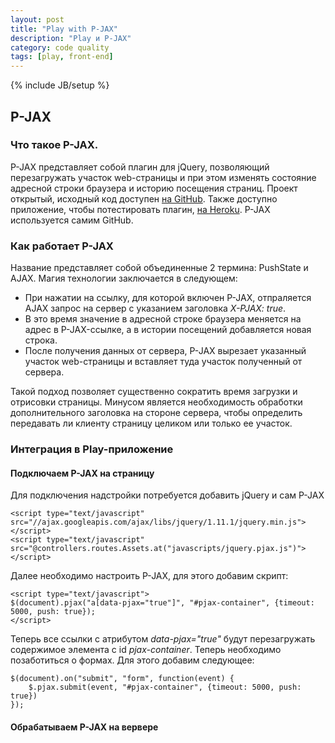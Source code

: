 ```yaml
---
layout: post
title: "Play with P-JAX"
description: "Play и P-JAX"
category: code quality
tags: [play, front-end]
---
```

{% include JB/setup %}

## P-JAX

### Что такое P-JAX.

P-JAX представляет собой плагин для jQuery, позволяющий перезагружать участок web-страницы и при этом изменять состояние адресной строки браузера и историю посещения страниц.
Проект открытый, исходный код доступен [на GitHub](https://github.com/defunkt/jquery-pjax). Также доступно приложение, чтобы потестировать плагин, [на Heroku](http://pjax.heroku.com).
P-JAX используется самим GitHub.

### Как работает P-JAX

Название представляет собой объединенные 2 термина: PushState и AJAX.
Магия технологии заключается в следующем:
* При нажатии на ссылку, для которой включен P-JAX, отпраляется AJAX запрос на сервер с указанием заголовка _X-PJAX: true_.
* В это время значение в адресной строке браузера меняется на адрес в P-JAX-ссылке, а в истории посещений добавляется новая строка.
* После получения данных от сервера, P-JAX вырезает указанный участок web-страницы и вставляет туда участок полученный от сервера.

Такой подход позволяет существенно сократить время загрузки и отрисовки страницы.
Минусом является необходимость обработки дополнительного заголовка на стороне сервера, чтобы определить передавать ли клиенту страницу целиком или только ее участок.

### Интеграция в Play-приложение

#### Подключаем P-JAX на страницу

Для подключения надстройки потребуется добавить jQuery и сам P-JAX

```
<script type="text/javascript" src="//ajax.googleapis.com/ajax/libs/jquery/1.11.1/jquery.min.js"></script>
<script type="text/javascript" src="@controllers.routes.Assets.at("javascripts/jquery.pjax.js")"></script>
```

Далее необходимо настроить P-JAX, для этого добавим скрипт:

```
<script type="text/javascript">
$(document).pjax("a[data-pjax="true"]", "#pjax-container", {timeout: 5000, push: true});
</script>
```

Теперь все ссылки с атрибутом _data-pjax="true"_ будут перезагружать содержимое элемента с id _pjax-container_.
Теперь необходимо позаботиться о формах. Для этого добавим следующее:

```
$(document).on("submit", "form", function(event) {
    $.pjax.submit(event, "#pjax-container", {timeout: 5000, push: true})
});
```

#### Обрабатываем P-JAX на вервере




